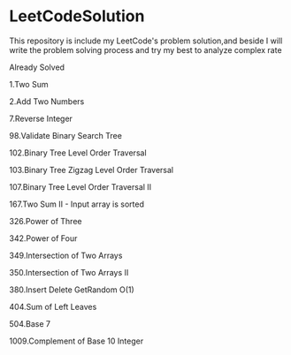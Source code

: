 # LeetCodeSolution
This repository is include my LeetCode's problem solution,and beside I will write the problem solving process and try my best to analyze complex rate

Already Solved

1.Two Sum

2.Add Two Numbers

7.Reverse Integer

98.Validate Binary Search Tree

102.Binary Tree Level Order Traversal

103.Binary Tree Zigzag Level Order Traversal

107.Binary Tree Level Order Traversal II

167.Two Sum II - Input array is sorted

326.Power of Three

342.Power of Four

349.Intersection of Two Arrays

350.Intersection of Two Arrays II

380.Insert Delete GetRandom O(1)

404.Sum of Left Leaves

504.Base 7

1009.Complement of Base 10 Integer
